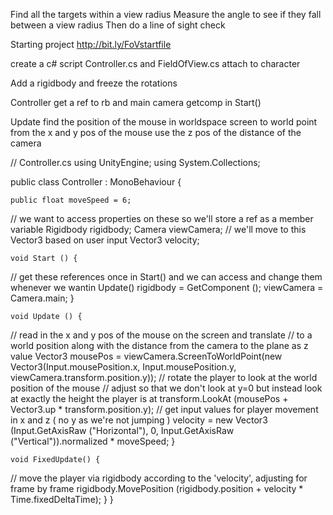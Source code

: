 Find all the targets within a view radius
Measure the angle to see if they fall between a view radius
Then do a line of sight check

Starting project
http://bit.ly/FoVstartfile

create a c# script Controller.cs
and FieldOfView.cs attach to character

Add a rigidbody and freeze the rotations

Controller
get a ref to rb and main camera
getcomp in Start()

Update find the position of the mouse in worldspace
screen to world point from the x and y pos of the mouse
use the z pos of the distance of the camera

// Controller.cs
using UnityEngine;
using System.Collections;

public class Controller : MonoBehaviour {

	public float moveSpeed = 6;
// we want to access properties on these so we'll store a ref as a member variable
	Rigidbody rigidbody;
	Camera viewCamera;
 // we'll move to this Vector3 based on user input
	Vector3 velocity;

	void Start () {
  // get these references once in Start() and we can access and change them whenever we wantin Update() 
		rigidbody = GetComponent<Rigidbody> ();
		viewCamera = Camera.main;
	}

	void Update () {
  // read in the x and y pos of the mouse on the screen and translate 
  // to a world position along with the distance from the camera to the plane as z value
		Vector3 mousePos = viewCamera.ScreenToWorldPoint(new Vector3(Input.mousePosition.x, Input.mousePosition.y, viewCamera.transform.position.y));
  // rotate the player to look at the world position of the mouse
  // adjust so that we don't look at y=0 but instead look at exactly the height the player is at
		transform.LookAt (mousePos + Vector3.up * transform.position.y);
  // get input values for player movement in x and z ( no y as we're not jumping )
		velocity = new Vector3 (Input.GetAxisRaw ("Horizontal"), 0, Input.GetAxisRaw ("Vertical")).normalized * moveSpeed;
	}

	void FixedUpdate() {
  // move the player via rigidbody according to the 'velocity', adjusting for frame by frame
		rigidbody.MovePosition (rigidbody.position + velocity * Time.fixedDeltaTime);
	}
}
